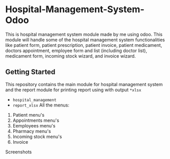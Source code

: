 # Hospital-Management-System-Odoo

This is hospital management system module made by me using odoo. This module will handle some of the hospital management system functionalities like patient form, patient prescription, patient invoice, patient medicament, doctors appointment, employee form and list (including doctor list), medicament form, incoming stock wizard, and invoice wizard. 

## Getting Started

This repository contains the main module for hospital management system and the report module for printing report using with output `*xlsx`

* `hospital_management`
* `report_xlsx`
All the menus:

1. Patient menu's
2. Appointments menu's
3. Eemployees menu's
4. Pharmacy menu's
5. Incoming stock menu's
6. Invoice


Screenshots
